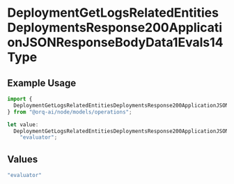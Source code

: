 # DeploymentGetLogsRelatedEntitiesDeploymentsResponse200ApplicationJSONResponseBodyData1Evals14Type

## Example Usage

```typescript
import {
  DeploymentGetLogsRelatedEntitiesDeploymentsResponse200ApplicationJSONResponseBodyData1Evals14Type,
} from "@orq-ai/node/models/operations";

let value:
  DeploymentGetLogsRelatedEntitiesDeploymentsResponse200ApplicationJSONResponseBodyData1Evals14Type =
    "evaluator";
```

## Values

```typescript
"evaluator"
```